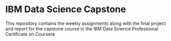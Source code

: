 # IBM Data Science Capstone
This repository contains the weekly assignments along with the final project and report for the capstone course in the IBM Data Science Professional Certificate on Coursera
